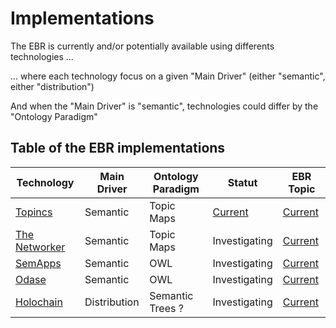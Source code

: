 Implementations
==

The EBR is currently and/or potentially available using differents technologies ...  

... where each technology focus on a given "Main Driver" (either "semantic", either "distribution")

And when the "Main Driver" is "semantic", technologies could differ by the "Ontology Paradigm"

Table of the EBR implementations
-
<table>
    <thead>
        <tr>
            <th>Technology</th>
            <th>Main Driver</th>              
            <th>Ontology Paradigm</th>          
            <th>Statut</th>
            <th>EBR Topic</th>      
        </tr>
    </thead>
    <tbody>
        <tr>
            <td><a href="https://www.topincs.com/">Topincs</a></td>
            <td>Semantic</td>
            <td>Topic Maps</td>
            <td><a href="https://www.topincs.com/EntangledBootstrap/">Current</a></td>
            <td><a href="https://www.topincs.com/EntangledBootstrap/1405">Current</a></td>
        </tr>
        <tr>
            <td><a href="https://www.infoloom.com/product/">The Networker</a></td>
           <td>Semantic</td>        
           <td>Topic Maps</td>
           <td>Investigating</td>
           <td><a href="https://www.topincs.com/EntangledBootstrap/1965">Current</a></td>         
        </tr>
        <tr>
            <td><a href="http://semapps.org/">SemApps</a></td>      
            <td>Semantic</td>
            <td>OWL</td>
            <td>Investigating</td>
            <td><a href="https://www.topincs.com/EntangledBootstrap/1467">Current</a></td>  
        </tr>
        <tr>
            <td><a href="https://www.odaseontologies.com/">Odase</a></td>   
            <td>Semantic</td>
            <td>OWL</td>
            <td>Investigating</td>
            <td><a href="https://www.topincs.com/EntangledBootstrap/1533">Current</a></td>  
        </tr>
        <tr>
            <td><a href="https://holochain.org/">Holochain</a></td>   
            <td>Distribution</td>
            <td>Semantic Trees ?</td>
            <td>Investigating</td>
            <td><a href="https://www.topincs.com/EntangledBootstrap/1440">Current</a></td>  
        </tr>
    </tbody>
</table>
